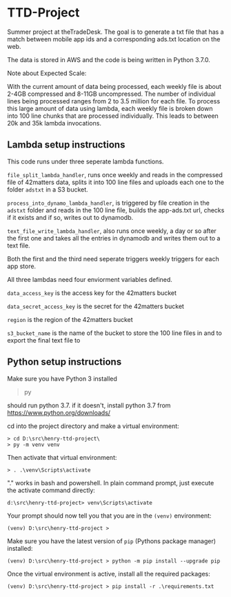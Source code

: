 # TTD-Project
Summer project at theTradeDesk. The goal is to generate a txt file that has a match between mobile app ids and a corresponding ads.txt location on the web. 


The data is stored in AWS and the code is being written in Python 3.7.0.


Note about Expected Scale:


With the current amount of data being processed, each weekly file is about 2-4GB compressed and 8-11GB uncompressed. The number of individual lines being processed ranges from 2 to 3.5 million for each file. To process this large amount of data using lambda, each weekly file is broken down into 100 line chunks that are processed individually. This leads to between 20k and 35k lambda invocations.


Lambda setup instructions
-------------------------

This code runs under three seperate lambda functions.

`file_split_lambda_handler`, runs once weekly and reads in the compressed file of 42matters data, splits it into 100 line files and uploads each one to the folder `adstxt` in a S3 bucket.

`process_into_dynamo_lambda_handler`, is triggered by file creation in the `adstxt` folder and reads in the 100 line file, builds the app-ads.txt url, checks if it exists and if so, writes out to dynamodb.

`text_file_write_lambda_handler`, also runs once weekly, a day or so after the first one and takes all the entries in dynamodb and writes them out to a text file.

Both the first and the third need seperate triggers weekly triggers for each app store.


All three lambdas need four enviorment variables defined.

`data_access_key` is the access key for the 42matters bucket

`data_secret_access_key` is the secret for the 42matters bucket

`region` is the region of the 42matters bucket

`s3_bucket_name` is the name of the bucket to store the 100 line files in and to export the final text file to


Python setup instructions
-------------------------


Make sure you have Python 3 installed


> py


should run python 3.7. if it doesn't, install python 3.7 from https://www.python.org/downloads/


cd into the project directory and make a virtual environment:


	> cd D:\src\henry-ttd-project\
	> py -m venv venv


Then activate that virtual environment:


    > . .\venv\Scripts\activate


"." works in bash and powershell. In plain command prompt, just execute the activate command directly:


	d:\src\henry-ttd-project> venv\Scripts\activate


Your prompt should now tell you that you are in the `(venv)` environment:


    (venv) D:\src\henry-ttd-project >


Make sure you have the latest version of `pip` (Pythons package manager) installed:


	(venv) D:\src\henry-ttd-project > python -m pip install --upgrade pip


Once the virtual environment is active, install all the required packages:


 	(venv) D:\src\henry-ttd-project > pip install -r .\requirements.txt